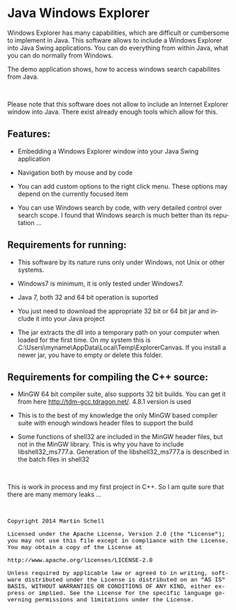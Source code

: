 <HTML>
<HEAD>
	<META HTTP-EQUIV="CONTENT-TYPE" CONTENT="text/html; charset=windows-1252">
	<TITLE></TITLE>
	<META NAME="GENERATOR" CONTENT="OpenOffice.org 3.4.1  (Win32)">
	<META NAME="CREATED" CONTENT="20140215;12120840">
	<META NAME="CHANGED" CONTENT="20140215;23210389">
	<STYLE TYPE="text/css">
	</STYLE>
</HEAD>
<BODY LANG="de-DE" DIR="LTR">
<H1 CLASS="western">Java Windows Explorer</H1>
<P STYLE="margin-bottom: 0cm">Windows Explorer has many capabilities,
which are difficult or cumbersome to implement in Java. This software
allows to include a Windows Explorer into Java Swing applications.
You can do everything from within Java, what you can do normally from
Windows. 
</P>
<P STYLE="margin-bottom: 0cm">The demo application shows, how to
access windows search capabilites from Java.</P>
<P STYLE="margin-bottom: 0cm"><BR>
</P>
<P STYLE="margin-bottom: 0cm">Please note that this software does not
allow to include an Internet Explorer window into Java. There exist
already enough tools which allow for this.</P>
<H2 CLASS="western">Features:</H2>
<UL>
	<LI><P STYLE="margin-bottom: 0cm">Embedding a Windows Explorer
	window into your Java Swing application</P>
	<LI><P STYLE="margin-bottom: 0cm">Navigation both by mouse and by
	code</P>
	<LI><P STYLE="margin-bottom: 0cm">You can add custom options to the
	right click menu. These options may depend on the currently focused
	item</P>
	<LI><P STYLE="margin-bottom: 0cm">You can use Windows search by
	code, with very detailed control over search scope. I found that
	Windows search is much better than its reputation ...</P>
</UL>
<H2 CLASS="western">Requirements for running:</H2>
<UL>
	<LI><P STYLE="margin-bottom: 0cm">This software by its nature runs
	only under Windows, not Unix or other systems.</P>
	<LI><P STYLE="margin-bottom: 0cm">Windows7 is minimum, it is only
	tested under Windows7.</P>
	<LI><P STYLE="margin-bottom: 0cm">Java 7, both 32 and 64 bit
	operation is suported</P>
	<LI><P STYLE="margin-bottom: 0cm">You just need to download the
	appropriate 32 bit or 64 bit jar and include it into your Java
	project</P>
	<LI><P STYLE="margin-bottom: 0cm">The jar extracts the dll into a
	temporary path on your computer when loaded for the first time. On
	my system this is C:\Users\myname\AppData\Local\Temp\ExplorerCanvas.
	If you install a newer jar, you have to empty or delete this folder.</P>
</UL>
<H2 CLASS="western">Requirements for compiling the C++ source:</H2>
<UL>
	<LI><P STYLE="margin-bottom: 0cm">MinGW 64 bit compiler suite, also
	supports 32 bit builds. You can get it from here
	<A HREF="http://tdm-gcc.tdragon.net/">http://tdm-gcc.tdragon.net/</A>.
	4.8.1 version is used</P>
	<LI><P STYLE="margin-bottom: 0cm">This is to the best of my
	knowledge the only MinGW based compiler suite with enough windows
	header files to support the build</P>
	<LI><P STYLE="margin-bottom: 0cm">Some functions of shell32 are
	included in the MinGW header files, but not in the MinGW library.
	This is why you have to include libshell32_ms777.a. Generation of
	the libshell32_ms777.a is described in the batch files in shell32 
	</P>
</UL>
<P STYLE="margin-bottom: 0cm"><BR>
</P>
<P STYLE="margin-bottom: 0cm">This is work in process and my first
project in C++. So I am quite sure that there are many memory leaks &hellip;</P>
<P STYLE="margin-bottom: 0cm"><BR>
</P>
<P ALIGN=LEFT STYLE="margin-bottom: 0cm"><FONT COLOR="#000000"><FONT FACE="Courier New, monospace"><FONT SIZE=2>Copyright
2014 </FONT></FONT></FONT><FONT COLOR="#000000"><SPAN STYLE="text-decoration: none"><FONT FACE="Courier New, monospace"><FONT SIZE=2>Martin
Schell</FONT></FONT></SPAN></FONT></P>
<P ALIGN=LEFT STYLE="margin-bottom: 0cm"><FONT COLOR="#000000"><FONT FACE="Courier New, monospace"><FONT SIZE=2>Licensed
under the <SPAN STYLE="text-decoration: none">Apache</SPAN> License,
Version 2.0 (the &quot;License&quot;); you may not use this file
except in compliance with the License. You may obtain a copy of the
License at</FONT></FONT></FONT></P>
<P ALIGN=LEFT STYLE="margin-bottom: 0cm"><FONT COLOR="#000000"><FONT FACE="Courier New, monospace"><FONT SIZE=2>http://www.apache.org/licenses/LICENSE-2.0</FONT></FONT></FONT></P>
<P ALIGN=LEFT STYLE="margin-bottom: 0cm"><FONT COLOR="#000000"><FONT FACE="Courier New, monospace"><FONT SIZE=2>Unless
required by applicable law or agreed to in writing, software
distributed under the License is distributed on an &quot;AS IS&quot;
BASIS, WITHOUT WARRANTIES OR CONDITIONS OF ANY KIND, either express
or implied. See the License for the specific language governing
permissions and limitations under the License.</FONT></FONT></FONT></P>
<H3 CLASS="western" STYLE="margin-top: 0cm; margin-bottom: 0cm"><BR>
</H3>
</BODY>
</HTML>
